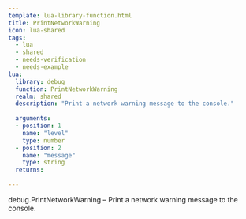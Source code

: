 ```yaml
---
template: lua-library-function.html
title: PrintNetworkWarning
icon: lua-shared
tags:
  - lua
  - shared
  - needs-verification
  - needs-example
lua:
  library: debug
  function: PrintNetworkWarning
  realm: shared
  description: "Print a network warning message to the console."
  
  arguments:
  - position: 1
    name: "level"
    type: number
  - position: 2
    name: "message"
    type: string
  returns:
    
---
```


<div class="lua__search__keywords">
debug.PrintNetworkWarning &#x2013; Print a network warning message to the console.
</div>
